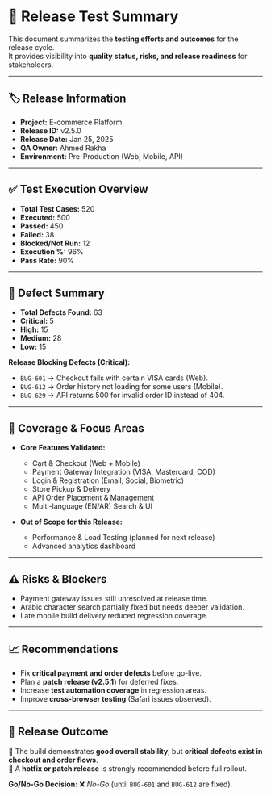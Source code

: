 # 🚀 Release Test Summary

This document summarizes the **testing efforts and outcomes** for the release cycle.  
It provides visibility into **quality status, risks, and release readiness** for stakeholders.

---

## 🏷 Release Information
- **Project:** E-commerce Platform  
- **Release ID:** v2.5.0  
- **Release Date:** Jan 25, 2025  
- **QA Owner:** Ahmed Rakha  
- **Environment:** Pre-Production (Web, Mobile, API)  

---

## ✅ Test Execution Overview
- **Total Test Cases:** 520  
- **Executed:** 500  
- **Passed:** 450  
- **Failed:** 38  
- **Blocked/Not Run:** 12  
- **Execution %:** 96%  
- **Pass Rate:** 90%  

---

## 🐞 Defect Summary
- **Total Defects Found:** 63  
- **Critical:** 5  
- **High:** 15  
- **Medium:** 28  
- **Low:** 15  

**Release Blocking Defects (Critical):**
- `BUG-601` → Checkout fails with certain VISA cards (Web).  
- `BUG-612` → Order history not loading for some users (Mobile).  
- `BUG-629` → API returns 500 for invalid order ID instead of 404.  

---

## 📌 Coverage & Focus Areas
- **Core Features Validated:**  
  - Cart & Checkout (Web + Mobile)  
  - Payment Gateway Integration (VISA, Mastercard, COD)  
  - Login & Registration (Email, Social, Biometric)  
  - Store Pickup & Delivery  
  - API Order Placement & Management  
  - Multi-language (EN/AR) Search & UI  

- **Out of Scope for this Release:**  
  - Performance & Load Testing (planned for next release)  
  - Advanced analytics dashboard  

---

## ⚠️ Risks & Blockers
- Payment gateway issues still unresolved at release time.  
- Arabic character search partially fixed but needs deeper validation.  
- Late mobile build delivery reduced regression coverage.  

---

## 📈 Recommendations
- Fix **critical payment and order defects** before go-live.  
- Plan a **patch release (v2.5.1)** for deferred fixes.  
- Increase **test automation coverage** in regression areas.  
- Improve **cross-browser testing** (Safari issues observed).  

---

## 📌 Release Outcome
🔹 The build demonstrates **good overall stability**, but **critical defects exist in checkout and order flows**.  
🔹 A **hotfix or patch release** is strongly recommended before full rollout.  

**Go/No-Go Decision:** ❌ *No-Go* (until `BUG-601` and `BUG-612` are fixed).  

